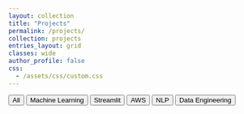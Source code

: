 ```yaml
---
layout: collection
title: "Projects"
permalink: /projects/
collection: projects
entries_layout: grid
classes: wide
author_profile: false
css:
  - /assets/css/custom.css
---
```


<div class="filter-bar">
  <button class="tag-filter" data-filter="all">All</button>
  <button class="tag-filter" data-filter="Machine Learning">Machine Learning</button>
  <button class="tag-filter" data-filter="Streamlit">Streamlit</button>
  <button class="tag-filter" data-filter="AWS">AWS</button>
  <button class="tag-filter" data-filter="NLP">NLP</button>
  <button class="tag-filter" data-filter="Data Engineering">Data Engineering</button>
</div>

<script src="/assets/js/filter-projects.js"></script>